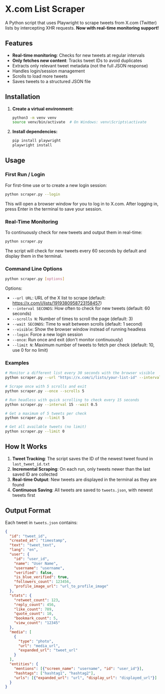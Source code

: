 # X.com List Scraper

A Python script that uses Playwright to scrape tweets from X.com (Twitter) lists by intercepting XHR requests. **Now with real-time monitoring support!**

## Features

- **Real-time monitoring**: Checks for new tweets at regular intervals
- **Only fetches new content**: Tracks tweet IDs to avoid duplicates
- Extracts only relevant tweet metadata (not the full JSON response)
- Handles login/session management
- Scrolls to load more tweets
- Saves tweets to a structured JSON file

## Installation

1. **Create a virtual environment:**
   ```bash
   python3 -m venv venv
   source venv/bin/activate  # On Windows: venv\Scripts\activate
   ```

2. **Install dependencies:**
   ```bash
   pip install playwright
   playwright install
   ```

## Usage

### First Run / Login

For first-time use or to create a new login session:

```bash
python scraper.py --login
```

This will open a browser window for you to log in to X.com. After logging in, press Enter in the terminal to save your session.

### Real-Time Monitoring

To continuously check for new tweets and output them in real-time:

```bash
python scraper.py 
```

The script will check for new tweets every 60 seconds by default and display them in the terminal.

### Command Line Options

```bash
python scraper.py [options]
```

Options:
- `--url URL`: URL of the X list to scrape (default: https://x.com/i/lists/1919380958723158457)
- `--interval SECONDS`: How often to check for new tweets (default: 60 seconds)
- `--scrolls N`: Number of times to scroll the page (default: 3)
- `--wait SECONDS`: Time to wait between scrolls (default: 1 second)
- `--visible`: Show the browser window instead of running headless
- `--login`: Force a new login session
- `--once`: Run once and exit (don't monitor continuously)
- `--limit N`: Maximum number of tweets to fetch per check (default: 10, use 0 for no limit)

### Examples

```bash
# Monitor a different list every 30 seconds with the browser visible
python scraper.py --url "https://x.com/i/lists/your-list-id" --interval 30 --visible

# Scrape once with 5 scrolls and exit
python scraper.py --once --scrolls 5

# Run headless with quick scrolling to check every 15 seconds
python scraper.py --interval 15 --wait 0.5

# Get a maximum of 5 tweets per check
python scraper.py --limit 5

# Get all available tweets (no limit)
python scraper.py --limit 0
```

## How It Works

1. **Tweet Tracking**: The script saves the ID of the newest tweet found in `last_tweet_id.txt`
2. **Incremental Scraping**: On each run, only tweets newer than the last saved ID are collected
3. **Real-time Output**: New tweets are displayed in the terminal as they are found
4. **Continuous Saving**: All tweets are saved to `tweets.json`, with newest tweets first

## Output Format

Each tweet in `tweets.json` contains:

```json
{
  "id": "tweet_id",
  "created_at": "timestamp",
  "text": "tweet_text",
  "lang": "en",
  "user": {
    "id": "user_id",
    "name": "User Name",
    "username": "username",
    "verified": false,
    "is_blue_verified": true,
    "followers_count": 123456,
    "profile_image_url": "url_to_profile_image"
  },
  "stats": {
    "retweet_count": 123,
    "reply_count": 456,
    "like_count": 789,
    "quote_count": 10,
    "bookmark_count": 5,
    "view_count": "12345"
  },
  "media": [
    {
      "type": "photo",
      "url": "media_url",
      "expanded_url": "tweet_url"
    }
  ],
  "entities": {
    "mentions": [{"screen_name": "username", "id": "user_id"}],
    "hashtags": ["hashtag1", "hashtag2"],
    "urls": [{"expanded_url": "url", "display_url": "displayed_url"}]
  }
}
``` 